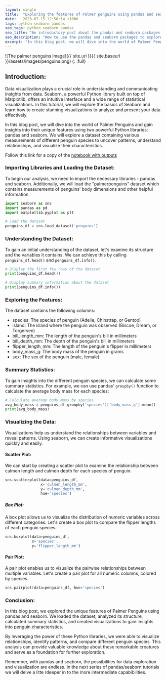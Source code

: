 ```yaml
---
layout: single
title:  "Exploring the features of Palmer penguins using pandas and seaborn"
date:   2023-07-15 12:50:14 +1000
tags: python seaborn pandas
seo_tags: python seaborn pandas
seo_title: "An introductory post about the pandas and seaborn packages."
seo_description: "How to use the pandas and seaborn packages to explore data and create visualisations."
excerpt: "In this blog post, we will dive into the world of Palmer Penguins and gain insights into their unique features using two powerful Python libraries: pandas and seaborn."
---
```


![The palmer penguins image]({{ site.url }}{{ site.baseurl }}/assets/images/penguins.png)
{: .full}

## Introduction:

Data visualization plays a crucial role in understanding and communicating insights from data. Seaborn, a powerful Python library built on top of Matplotlib, offers an intuitive interface and a wide range of statistical visualizations. In this tutorial, we will explore the basics of Seaborn and learn how to create stunning visualizations to analyze and present your data effectively.

 In this blog post, we will dive into the world of Palmer Penguins and gain insights into their unique features using two powerful Python libraries: pandas and seaborn. We will explore a dataset containing various measurements of different penguin species to uncover patterns, understand relationships, and visualize their characteristics.

 Follow this link for a copy of the [notebook with outputs](https://github.com/johnmarquess/blog/blob/main/assets/notebooks/example1.ipynb)

### Importing Libraries and Loading the Dataset:

To begin our analysis, we need to import the necessary libraries - pandas and seaborn. Additionally, we will load the "palmerpenguins" dataset which contains measurements of penguins' body dimensions and other helpful information.

``` python
import seaborn as sns
import pandas as pd
import matplotlib.pyplot as plt

# Load the dataset
penguins_df = sns.load_dataset('penguins')
```

### Understanding the Dataset:
To gain an initial understanding of the dataset, let's examine its structure and the variables it contains. We can achieve this by calling `penguins_df.head()` and `penguins_df.info()`.

``` python
# Display the first few rows of the dataset
print(penguins_df.head())

# Display summary information about the dataset
print(penguins_df.info())
```

### Exploring the Features:

The dataset contains the following columns:
- species: The species of penguin (Adelie, Chinstrap, or Gentoo)
- island: The island where the penguin was observed (Biscoe, Dream, or Torgersen)
- bill_length_mm: The length of the penguin's bill in millimeters
- bill_depth_mm: The depth of the penguin's  bill in millimeters
- flipper_length_mm: The length of the penguin's flipper in millimeters
- body_mass_g: The body mass of the penguin in grams
- sex: The sex of the penguin (male, female)

### Summary Statistics:
To gain insights into the different penguin species, we can calculate some summary statistics. For example, we can use pandas' `groupby()` function to calculate the average body mass for each species:

``` python
# Calculate average body mass by species
avg_body_mass = penguins_df.groupby('species')['body_mass_g'].mean()
print(avg_body_mass)
```

### Visualizing the Data:
Visualizations help us understand the relationships between variables and reveal patterns. Using seaborn, we can create informative visualizations quickly and easily.

#### Scatter Plot:
We can start by creating a scatter plot to examine the relationship between culmen length and culmen depth for each species of penguin.

``` python
sns.scatterplot(data=penguins_df, 
                x='culmen_length_mm', 
                y='culmen_depth_mm', 
                hue='species')
```

##### Box Plot:
A box plot allows us to visualize the distribution of numeric variables across different categories. Let's create a box plot to compare the flipper lengths of each penguin species.

``` python
sns.boxplot(data=penguins_df, 
            x='species',
            y='flipper_length_mm')
```

#### Pair Plot:
A pair plot enables us to visualize the pairwise relationships between multiple variables. Let's create a pair plot for all numeric columns, colored by species.

``` python
sns.pairplot(data=penguins_df, hue='species')
```

### Conclusion:

In this blog post, we explored the unique features of Palmer Penguins using pandas and seaborn. We loaded the dataset, analyzed its structure, calculated summary statistics, and created visualizations to gain insights into penguin characteristics.

By leveraging the power of these Python libraries, we were able to visualize relationships, identify patterns, and compare different penguin species. This analysis can provide valuable knowledge about these remarkable creatures and serve as a foundation for further exploration.

Remember, with pandas and seaborn, the possibilities for data exploration and visualization are endless. In the next series of pandas/seaborn tutorials we will delve a litte rdeeper in to the more intermediate capabibilities.

